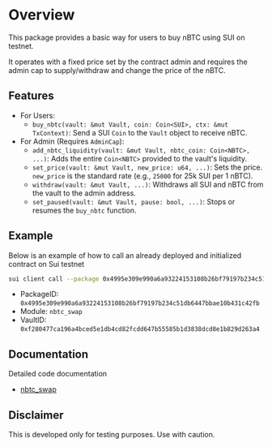 # Overview

This package provides a basic way for users to buy nBTC  using SUI on testnet.

It operates with a fixed price set by the contract admin and requires the admin cap to supply/withdraw and change the price of the nBTC.

## Features
- For Users:
    - `buy_nbtc(vault: &mut Vault, coin: Coin<SUI>, ctx: &mut TxContext)`: Send a SUI `Coin` to the `Vault` object to receive nBTC.
- For Admin (Requires `AdminCap`):
    - `add_nbtc_liquidity(vault: &mut Vault, nbtc_coin: Coin<NBTC>, ...)`: Adds the entire `Coin<NBTC>` provided to the vault's liquidity.
    - `set_price(vault: &mut Vault, new_price: u64, ...)`: Sets the price. `new_price` is the standard rate (e.g., `25000` for 25k SUI per 1 nBTC).
    - `withdraw(vault: &mut Vault, ...)`: Withdraws all SUI and nBTC from the vault to the admin address.
    - `set_paused(vault: &mut Vault, pause: bool, ...)`: Stops or resumes the `buy_nbtc` function.

## Example 

Below is an example of how to call an already deployed and initialized contract on Sui testnet
```bash
sui client call --package 0x4995e309e990a6a93224153108b26bf79197b234c51db6447bbae10b431c42fb --module nbtc_swap --function buy_nbtc --args 0xf280477ca196a4bced5e1db4cd82fcdd647b55585b1d3838dcd8e1b829d263a4 0x4931a2cae0091c86776c571e1193025c19930aca30a4dc5f802011605eb34039 --gas-budget 100000000
```
- PackageID: `0x4995e309e990a6a93224153108b26bf79197b234c51db6447bbae10b431c42fb`
- Module: `nbtc_swap`
- VaultID: `0xf280477ca196a4bced5e1db4cd82fcdd647b55585b1d3838dcd8e1b829d263a4`

## Documentation 

Detailed code documentation

- [nbtc_swap](docs/nbtc_swap.md)

## Disclaimer

This is developed only for testing purposes. Use with caution.
